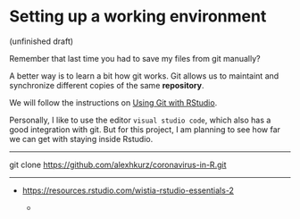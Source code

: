 # Setting up a working environment

(unfinished draft)

Remember that last time you had to save my files from git manually?

A better way is to learn a bit how git works. Git allows us to maintaint and synchronize different copies of the same **repository**.

We will follow the instructions on [Using Git with RStudio](https://jennybc.github.io/2014-05-12-ubc/ubc-r/session03_git.html).

Personally, I like to use the editor `visual studio code`, which also has a good integration with git. But for this project, I am planning to see how far we can get with staying inside Rstudio.

---

git clone https://github.com/alexhkurz/coronavirus-in-R.git

---

- https://resources.rstudio.com/wistia-rstudio-essentials-2

  - 
